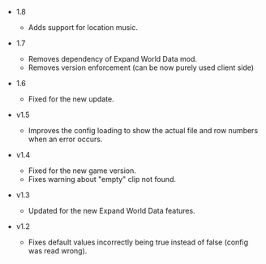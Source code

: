 - 1.8
  - Adds support for location music.

- 1.7
  - Removes dependency of Expand World Data mod.
  - Removes version enforcement (can be now purely used client side)

- 1.6
  - Fixed for the new update.

- v1.5
  - Improves the config loading to show the actual file and row numbers when an error occurs.

- v1.4
  - Fixed for the new game version.
  - Fixes warning about "empty" clip not found.

- v1.3
  - Updated for the new Expand World Data features.

- v1.2
  - Fixes default values incorrectly being true instead of false (config was read wrong).
